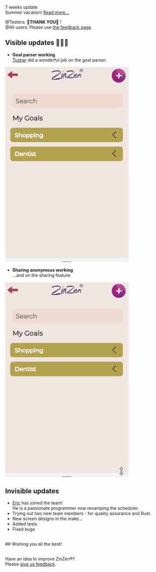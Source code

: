 7 weeks update  
Summer vacation!
[Read more...](https://blog.zinzen.me/2022/09/10/App-update.html)   

@Testers: 🙏**THANK YOU**🙏 !  
@All users: Please use [the feedback page](https://zinzen.me/Feedback).

## Visible updates 🎁🎁🎁
- **Goal parser working**  
[Tushar](https://github.com/Tushar-4781) did a wonderful job on the goal parser:  
<img src="/img/goal_parser.gif" alt="goal-parser-demo" width="400"/>  

- **Sharing anonymous working**  
...and on the sharing feature:  
<img src="/img/sharing_demo.gif" alt="sharing-demo" width="400"/>  

## Invisible updates
- [Eric](https://github.com/egithinji) has joined the team!   
  He is a passionate programmer now revamping the scheduler.
- Trying out two new team members - for quality assurance and Rust.
- New screen designs in the make...  
- Added tests  
- Fixed bugs  
<br />  
## Wishing you all the best!
<br />
<br />

Have an idea to improve ZinZen®?  
Please [give us feedback](https://zinzen.me/Feedback).

